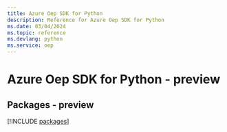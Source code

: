 ```yaml
---
title: Azure Oep SDK for Python
description: Reference for Azure Oep SDK for Python
ms.date: 03/04/2024
ms.topic: reference
ms.devlang: python
ms.service: oep
---
```

# Azure Oep SDK for Python - preview
## Packages - preview
[!INCLUDE [packages](oep-index.md)]